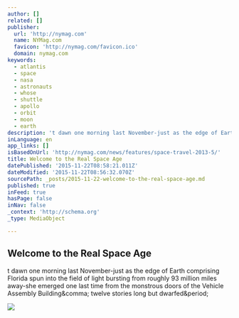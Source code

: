 ```yaml
---
author: []
related: []
publisher:
  url: 'http://nymag.com'
  name: NYMag.com
  favicon: 'http://nymag.com/favicon.ico'
  domain: nymag.com
keywords:
  - atlantis
  - space
  - nasa
  - astronauts
  - whose
  - shuttle
  - apollo
  - orbit
  - moon
  - earth
description: 't dawn one morning last November-just as the edge of Earth comprising Florida spun into the field of light bursting from roughly 93 million miles away-she emerged one last time from the monstrous doors of the Vehicle Assembly Building, twelve stories long but dwarfed.'
inLanguage: en
app_links: []
isBasedOnUrl: 'http://nymag.com/news/features/space-travel-2013-5/'
title: Welcome to the Real Space Age
datePublished: '2015-11-22T08:58:21.011Z'
dateModified: '2015-11-22T08:56:32.070Z'
sourcePath: _posts/2015-11-22-welcome-to-the-real-space-age.md
published: true
inFeed: true
hasPage: false
inNav: false
_context: 'http://schema.org'
_type: MediaObject

---
```

<article style=""><h1>Welcome to the Real Space Age</h1><p>t dawn one morning last November-just as the edge of Earth comprising Florida spun into the field of light bursting from roughly 93 million miles away-she emerged one last time from the monstrous doors of the Vehicle Assembly Building&amp;comma; twelve stories long but dwarfed&amp;period;</p><img src="http://images.nymag.com/news/features/space130527_1_560.jpg" /></article>